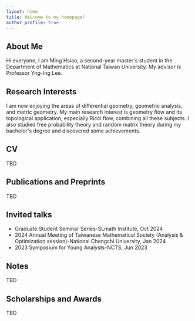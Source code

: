 ```yaml
---
layout: home
title: Welcome to my homepage!
author_profile: true
---
```

## About Me
Hi everyone, I am Ming Hsiao, a second-year master's student in the Department of Mathematics at National Taiwan University. My advisor is Professor Yng-Ing Lee. 
## Research Interests
I am now enjoying the areas of differential geometry, geometric analysis, and metric geometry. My main research interest is geometry flow and its topological application, especially Ricci flow, combining all these subjects. I also studied free probability theory and random matrix theory during my bachelor's degree and discovered some achievements.
## CV
TBD
## Publications and Preprints
TBD
## Invited talks
- Graduate Student Seminar Series-SLmath Institute, Oct 2024
- 2024 Annual Meeting of Taiwanese Mathematical Society (Analysis & Optimization session)-National Chengchi University, Jan 2024
-	2023 Symposium for Young Analysts-NCTS, Jun 2023
## Notes
TBD
## Scholarships and Awards
TBD

